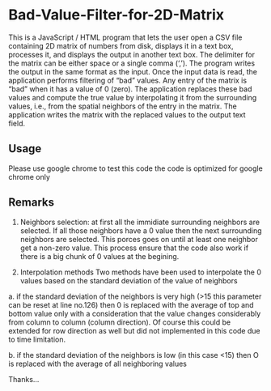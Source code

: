 # Bad-Value-Filter-for-2D-Matrix
This is a JavaScript / HTML program that lets the user open a CSV file containing 2D matrix of numbers from disk, displays it in a text box, processes it, and displays the output in another text box. The delimiter for the matrix can be either space or a single comma (‘,’). The program writes the output in the same format as the input. Once the input data is read, the application performs filtering of “bad” values. Any entry of the matrix is “bad” when it has a value of 0 (zero). The application replaces these bad values and compute the true value by interpolating it from the surrounding values, i.e., from the spatial neighbors of the entry in the matrix. The application writes the matrix with the replaced values to the output text field. 

## Usage
Please use google chrome to test this code the code is optimized for google chrome only

## Remarks

1. Neighbors selection:
at first all the immidiate surrounding neighbors are selected. If all those neighbors have a 0 value then the next surrounding neighbors are selected. This porces goes on until at least one neighbor get a non-zero value. This process ensure that the code also work if there is a big chunk of 0 values at the begining.

2. Interpolation methods
Two methods have been used to interpolate the 0 values based on the standard deviation of the value of neighbors

a. if the standard deviation of the neighbors is very high (>15 this parameter can be reset at line no.126)
then 0 is replaced with the average of top and bottom value only with a consideration that the value changes 
considerably from column to column (column direction). Of course this could be extended for row direction 
as well but did not implemented in this code due to time limitation.

b. if the standard deviation of the neighbors is low (in this case <15) then O is replaced with the average 
of all neighboring values


Thanks...
